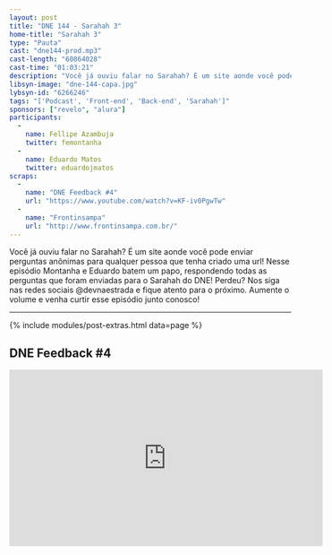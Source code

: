 ```yaml
---
layout: post
title: "DNE 144 - Sarahah 3"
home-title: "Sarahah 3"
type: "Pauta"
cast: "dne144-prod.mp3"
cast-length: "60864028"
cast-time: "01:03:21"
description: "Você já ouviu falar no Sarahah? É um site aonde você pode enviar perguntas anônimas para qualquer pessoa que tenha criado uma url! Nesse episódio Montanha e Eduardo batem um papo, respondendo todas as perguntas que foram enviadas para o Sarahah do DNE! Perdeu? Nos siga nas redes sociais @devnaestrada e fique atento para o próximo. Aumente o volume e venha curtir esse episódio junto conosco!"
libsyn-image: "dne-144-capa.jpg"
lybsyn-id: "6266246"
tags: "['Podcast', 'Front-end', 'Back-end', 'Sarahah']"
sponsors: ["revelo", "alura"]
participants: 
  -
    name: Fellipe Azambuja
    twitter: femontanha
  -
    name: Eduardo Matos
    twitter: eduardojmatos
scraps:
  -
    name: "DNE Feedback #4"
    url: "https://www.youtube.com/watch?v=KF-iv0PgwTw"
  -
    name: "Frontinsampa"
    url: "http://www.frontinsampa.com.br/"
---
```


Você já ouviu falar no Sarahah? É um site aonde você pode enviar perguntas anônimas para qualquer pessoa que tenha criado uma url! Nesse episódio Montanha e Eduardo batem um papo, respondendo todas as perguntas que foram enviadas para o Sarahah do DNE! Perdeu? Nos siga nas redes sociais @devnaestrada e fique atento para o próximo. Aumente o volume e venha curtir esse episódio junto conosco!

---

{% include modules/post-extras.html data=page %}

<section class="post-youtube">
  <h2 class="post-youtube-title">
    DNE Feedback #4
  </h2>
  <div class="v-wrapper">
    <iframe class="v-iframe" width="560" height="315" src="https://www.youtube.com/embed/KF-iv0PgwTw" frameborder="0" allowfullscreen></iframe>
  </div>
</section>
